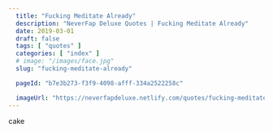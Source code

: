```yaml
---
  title: "Fucking Meditate Already"
  description: "NeverFap Deluxe Quotes | Fucking Meditate Already"
  date: 2019-03-01
  draft: false
  tags: [ "quotes" ]
  categories: [ "index" ]
  # image: "/images/face.jpg"
  slug: "fucking-meditate-already"

  pageId: "b7e3b273-f3f9-4098-afff-334a2522258c"

  imageUrl: "https://neverfapdeluxe.netlify.com/quotes/fucking-meditate-already.png"
---
```


cake